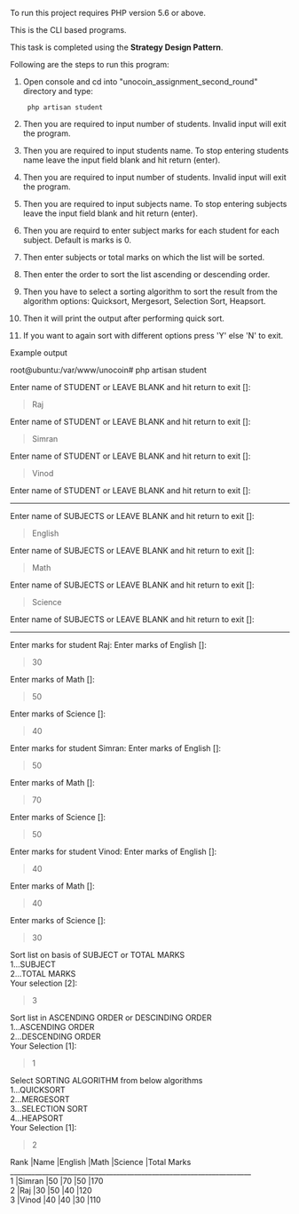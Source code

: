 To run this project requires PHP version 5.6 or above.

This is the CLI based programs.

This task is completed using the **Strategy Design Pattern**.

Following are the steps to run this program:
1. Open console and cd into "unocoin_assignment_second_round" directory and type:

        php artisan student

2. Then you are required to input number of students. Invalid input will exit the program.

3. Then you are required to input students name. To stop entering students name leave the input field blank and hit return (enter).

4. Then you are required to input number of students. Invalid input will exit the program.

5. Then you are required to input subjects name. To stop entering subjects leave the input field blank and hit return (enter).

6. Then you are requird to enter subject marks for each student for each subject. Default is marks is 0.

7. Then enter subjects or total marks on which the list will be sorted.

8. Then enter the order to sort the list ascending or descending order.

9. Then you have to select a sorting algorithm to sort the result from the algorithm options: Quicksort, Mergesort, Selection Sort, Heapsort.

10. Then it will print the output after performing quick sort.

11. If you want to again sort with different options press 'Y' else 'N' to exit. 

Example output

root@ubuntu:/var/www/unocoin# php artisan student

 Enter name of STUDENT or LEAVE BLANK and hit return to exit []:
 > Raj

 Enter name of STUDENT or LEAVE BLANK and hit return to exit []:
 > Simran

 Enter name of STUDENT or LEAVE BLANK and hit return to exit []:
 > Vinod

 Enter name of STUDENT or LEAVE BLANK and hit return to exit []:
 >

------------------------------------------------------------
 Enter name of SUBJECTS or LEAVE BLANK and hit return to exit []:
 > English

 Enter name of SUBJECTS or LEAVE BLANK and hit return to exit []:
 > Math

 Enter name of SUBJECTS or LEAVE BLANK and hit return to exit []:
 > Science

 Enter name of SUBJECTS or LEAVE BLANK and hit return to exit []:
 >

------------------------------------------------------------
Enter marks for student Raj:
 Enter marks of English []:
 > 30

 Enter marks of Math []:
 > 50

 Enter marks of Science []:
 > 40

Enter marks for student Simran:
 Enter marks of English []:
 > 50

 Enter marks of Math []:
 > 70

 Enter marks of Science []:
 > 50

Enter marks for student Vinod:
 Enter marks of English []:
 > 40

 Enter marks of Math []:
 > 40

 Enter marks of Science []:
 > 30
 
 Sort list on basis of SUBJECT or TOTAL MARKS<br/>
 1...SUBJECT<br/>
 2...TOTAL MARKS<br/>
  Your selection [2]:
  > 3

Sort list in ASCENDING ORDER or DESCINDING ORDER<br/>
1...ASCENDING ORDER<br/>
2...DESCENDING ORDER<br/>
 Your Selection [1]:
 > 1

Select SORTING ALGORITHM from below algorithms<br/>
1...QUICKSORT<br/>
2...MERGESORT<br/>
3...SELECTION SORT<br/>
4...HEAPSORT<br/>
 Your Selection [1]:
 > 2

Rank      |Name      |English   |Math      |Science   |Total Marks<br/>
____________________________________________________________________<br/>
1         |Simran    |50        |70        |50        |170<br/>
2         |Raj       |30        |50        |40        |120<br/>
3         |Vinod     |40        |40        |30        |110<br/>
